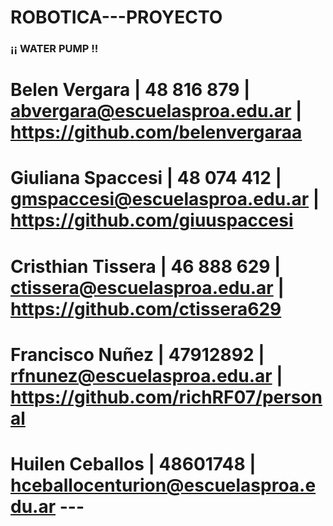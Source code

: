 # ROBOTICA---PROYECTO
###  ¡¡ WATER PUMP !!

# Belen Vergara  | 48 816 879  | abvergara@escuelasproa.edu.ar | https://github.com/belenvergaraa
# Giuliana Spaccesi | 48 074 412 | gmspaccesi@escuelasproa.edu.ar | https://github.com/giuuspaccesi
# Cristhian Tissera | 46 888 629 | ctissera@escuelasproa.edu.ar | https://github.com/ctissera629
# Francisco Nuñez | 47912892 | rfnunez@escuelasproa.edu.ar | https://github.com/richRF07/personal
# Huilen Ceballos | 48601748 | hceballocenturion@escuelasproa.edu.ar --- 
